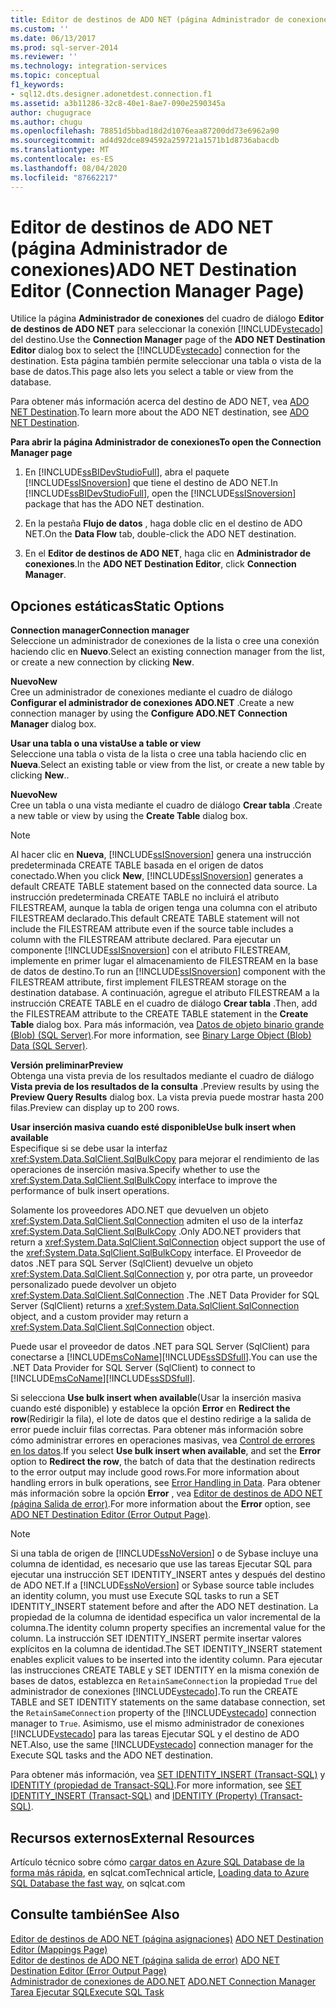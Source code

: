 ```yaml
---
title: Editor de destinos de ADO NET (página Administrador de conexiones) | Microsoft Docs
ms.custom: ''
ms.date: 06/13/2017
ms.prod: sql-server-2014
ms.reviewer: ''
ms.technology: integration-services
ms.topic: conceptual
f1_keywords:
- sql12.dts.designer.adonetdest.connection.f1
ms.assetid: a3b11286-32c8-40e1-8ae7-090e2590345a
author: chugugrace
ms.author: chugu
ms.openlocfilehash: 78851d5bbad18d2d1076eaa87200dd73e6962a90
ms.sourcegitcommit: ad4d92dce894592a259721a1571b1d8736abacdb
ms.translationtype: MT
ms.contentlocale: es-ES
ms.lasthandoff: 08/04/2020
ms.locfileid: "87662217"
---
```

# <a name="ado-net-destination-editor-connection-manager-page"></a><span data-ttu-id="73e26-102">Editor de destinos de ADO NET (página Administrador de conexiones)</span><span class="sxs-lookup"><span data-stu-id="73e26-102">ADO NET Destination Editor (Connection Manager Page)</span></span>
  <span data-ttu-id="73e26-103">Utilice la página **Administrador de conexiones** del cuadro de diálogo **Editor de destinos de ADO NET** para seleccionar la conexión [!INCLUDE[vstecado](../includes/vstecado-md.md)] del destino.</span><span class="sxs-lookup"><span data-stu-id="73e26-103">Use the **Connection Manager** page of the **ADO NET Destination Editor** dialog box to select the [!INCLUDE[vstecado](../includes/vstecado-md.md)] connection for the destination.</span></span> <span data-ttu-id="73e26-104">Esta página también permite seleccionar una tabla o vista de la base de datos.</span><span class="sxs-lookup"><span data-stu-id="73e26-104">This page also lets you select a table or view from the database.</span></span>  
  
 <span data-ttu-id="73e26-105">Para obtener más información acerca del destino de ADO NET, vea [ADO NET Destination](data-flow/ado-net-destination.md).</span><span class="sxs-lookup"><span data-stu-id="73e26-105">To learn more about the ADO NET destination, see [ADO NET Destination](data-flow/ado-net-destination.md).</span></span>  
  
 <span data-ttu-id="73e26-106">**Para abrir la página Administrador de conexiones**</span><span class="sxs-lookup"><span data-stu-id="73e26-106">**To open the Connection Manager page**</span></span>  
  
1.  <span data-ttu-id="73e26-107">En [!INCLUDE[ssBIDevStudioFull](../includes/ssbidevstudiofull-md.md)], abra el paquete [!INCLUDE[ssISnoversion](../includes/ssisnoversion-md.md)] que tiene el destino de ADO NET.</span><span class="sxs-lookup"><span data-stu-id="73e26-107">In [!INCLUDE[ssBIDevStudioFull](../includes/ssbidevstudiofull-md.md)], open the [!INCLUDE[ssISnoversion](../includes/ssisnoversion-md.md)] package that has the ADO NET destination.</span></span>  
  
2.  <span data-ttu-id="73e26-108">En la pestaña **Flujo de datos** , haga doble clic en el destino de ADO NET.</span><span class="sxs-lookup"><span data-stu-id="73e26-108">On the **Data Flow** tab, double-click the ADO NET destination.</span></span>  
  
3.  <span data-ttu-id="73e26-109">En el **Editor de destinos de ADO NET**, haga clic en **Administrador de conexiones**.</span><span class="sxs-lookup"><span data-stu-id="73e26-109">In the **ADO NET Destination Editor**, click **Connection Manager**.</span></span>  
  
## <a name="static-options"></a><span data-ttu-id="73e26-110">Opciones estáticas</span><span class="sxs-lookup"><span data-stu-id="73e26-110">Static Options</span></span>  
 <span data-ttu-id="73e26-111">**Connection manager**</span><span class="sxs-lookup"><span data-stu-id="73e26-111">**Connection manager**</span></span>  
 <span data-ttu-id="73e26-112">Seleccione un administrador de conexiones de la lista o cree una conexión haciendo clic en **Nuevo**.</span><span class="sxs-lookup"><span data-stu-id="73e26-112">Select an existing connection manager from the list, or create a new connection by clicking **New**.</span></span>  
  
 <span data-ttu-id="73e26-113">**Nuevo**</span><span class="sxs-lookup"><span data-stu-id="73e26-113">**New**</span></span>  
 <span data-ttu-id="73e26-114">Cree un administrador de conexiones mediante el cuadro de diálogo **Configurar el administrador de conexiones ADO.NET** .</span><span class="sxs-lookup"><span data-stu-id="73e26-114">Create a new connection manager by using the **Configure ADO.NET Connection Manager** dialog box.</span></span>  
  
 <span data-ttu-id="73e26-115">**Usar una tabla o una vista**</span><span class="sxs-lookup"><span data-stu-id="73e26-115">**Use a table or view**</span></span>  
 <span data-ttu-id="73e26-116">Seleccione una tabla o vista de la lista o cree una tabla haciendo clic en **Nueva**.</span><span class="sxs-lookup"><span data-stu-id="73e26-116">Select an existing table or view from the list, or create a new table by clicking **New**..</span></span>  
  
 <span data-ttu-id="73e26-117">**Nuevo**</span><span class="sxs-lookup"><span data-stu-id="73e26-117">**New**</span></span>  
 <span data-ttu-id="73e26-118">Cree un tabla o una vista mediante el cuadro de diálogo **Crear tabla** .</span><span class="sxs-lookup"><span data-stu-id="73e26-118">Create a new table or view by using the **Create Table** dialog box.</span></span>  
  
> [!NOTE]  
>  <span data-ttu-id="73e26-119">Al hacer clic en **Nueva**, [!INCLUDE[ssISnoversion](../includes/ssisnoversion-md.md)] genera una instrucción predeterminada CREATE TABLE basada en el origen de datos conectado.</span><span class="sxs-lookup"><span data-stu-id="73e26-119">When you click **New**, [!INCLUDE[ssISnoversion](../includes/ssisnoversion-md.md)] generates a default CREATE TABLE statement based on the connected data source.</span></span> <span data-ttu-id="73e26-120">La instrucción predeterminada CREATE TABLE no incluirá el atributo FILESTREAM, aunque la tabla de origen tenga una columna con el atributo FILESTREAM declarado.</span><span class="sxs-lookup"><span data-stu-id="73e26-120">This default CREATE TABLE statement will not include the FILESTREAM attribute even if the source table includes a column with the FILESTREAM attribute declared.</span></span> <span data-ttu-id="73e26-121">Para ejecutar un componente [!INCLUDE[ssISnoversion](../includes/ssisnoversion-md.md)] con el atributo FILESTREAM, implemente en primer lugar el almacenamiento de FILESTREAM en la base de datos de destino.</span><span class="sxs-lookup"><span data-stu-id="73e26-121">To run an [!INCLUDE[ssISnoversion](../includes/ssisnoversion-md.md)] component with the FILESTREAM attribute, first implement FILESTREAM storage on the destination database.</span></span> <span data-ttu-id="73e26-122">A continuación, agregue el atributo FILESTREAM a la instrucción CREATE TABLE en el cuadro de diálogo **Crear tabla** .</span><span class="sxs-lookup"><span data-stu-id="73e26-122">Then, add the FILESTREAM attribute to the CREATE TABLE statement in the **Create Table** dialog box.</span></span> <span data-ttu-id="73e26-123">Para más información, vea [Datos de objeto binario grande &#40;Blob&#41; &#40;SQL Server&#41;](../relational-databases/blob/binary-large-object-blob-data-sql-server.md).</span><span class="sxs-lookup"><span data-stu-id="73e26-123">For more information, see [Binary Large Object &#40;Blob&#41; Data &#40;SQL Server&#41;](../relational-databases/blob/binary-large-object-blob-data-sql-server.md).</span></span>  
  
 <span data-ttu-id="73e26-124">**Versión preliminar**</span><span class="sxs-lookup"><span data-stu-id="73e26-124">**Preview**</span></span>  
 <span data-ttu-id="73e26-125">Obtenga una vista previa de los resultados mediante el cuadro de diálogo **Vista previa de los resultados de la consulta** .</span><span class="sxs-lookup"><span data-stu-id="73e26-125">Preview results by using the **Preview Query Results** dialog box.</span></span> <span data-ttu-id="73e26-126">La vista previa puede mostrar hasta 200 filas.</span><span class="sxs-lookup"><span data-stu-id="73e26-126">Preview can display up to 200 rows.</span></span>  
  
 <span data-ttu-id="73e26-127">**Usar inserción masiva cuando esté disponible**</span><span class="sxs-lookup"><span data-stu-id="73e26-127">**Use bulk insert when available**</span></span>  
 <span data-ttu-id="73e26-128">Especifique si se debe usar la interfaz <xref:System.Data.SqlClient.SqlBulkCopy> para mejorar el rendimiento de las operaciones de inserción masiva.</span><span class="sxs-lookup"><span data-stu-id="73e26-128">Specify whether to use the <xref:System.Data.SqlClient.SqlBulkCopy> interface to improve the performance of bulk insert operations.</span></span>  
  
 <span data-ttu-id="73e26-129">Solamente los proveedores ADO.NET que devuelven un objeto <xref:System.Data.SqlClient.SqlConnection> admiten el uso de la interfaz <xref:System.Data.SqlClient.SqlBulkCopy> .</span><span class="sxs-lookup"><span data-stu-id="73e26-129">Only ADO.NET providers that return a <xref:System.Data.SqlClient.SqlConnection> object support the use of the <xref:System.Data.SqlClient.SqlBulkCopy> interface.</span></span> <span data-ttu-id="73e26-130">El Proveedor de datos .NET para SQL Server (SqlClient) devuelve un objeto <xref:System.Data.SqlClient.SqlConnection> y, por otra parte, un proveedor personalizado puede devolver un objeto <xref:System.Data.SqlClient.SqlConnection> .</span><span class="sxs-lookup"><span data-stu-id="73e26-130">The .NET Data Provider for SQL Server (SqlClient) returns a <xref:System.Data.SqlClient.SqlConnection> object, and a custom provider may return a <xref:System.Data.SqlClient.SqlConnection> object.</span></span>  
  
 <span data-ttu-id="73e26-131">Puede usar el proveedor de datos .NET para SQL Server (SqlClient) para conectarse a [!INCLUDE[msCoName](../includes/msconame-md.md)][!INCLUDE[ssSDSfull](../includes/sssdsfull-md.md)].</span><span class="sxs-lookup"><span data-stu-id="73e26-131">You can use the .NET Data Provider for SQL Server (SqlClient) to connect to [!INCLUDE[msCoName](../includes/msconame-md.md)][!INCLUDE[ssSDSfull](../includes/sssdsfull-md.md)].</span></span>  
  
 <span data-ttu-id="73e26-132">Si selecciona **Use bulk insert when available**(Usar la inserción masiva cuando esté disponible) y establece la opción **Error** en **Redirect the row**(Redirigir la fila), el lote de datos que el destino redirige a la salida de error puede incluir filas correctas. Para obtener más información sobre cómo administrar errores en operaciones masivas, vea [Control de errores en los datos](data-flow/error-handling-in-data.md).</span><span class="sxs-lookup"><span data-stu-id="73e26-132">If you select **Use bulk insert when available**, and set the **Error** option to **Redirect the row**, the batch of data that the destination redirects to the error output may include good rows.For more information about handling errors in bulk operations, see [Error Handling in Data](data-flow/error-handling-in-data.md).</span></span> <span data-ttu-id="73e26-133">Para obtener más información sobre la opción **Error** , vea [Editor de destinos de ADO NET &#40;página Salida de error&#41;](../../2014/integration-services/ado-net-destination-editor-error-output-page.md).</span><span class="sxs-lookup"><span data-stu-id="73e26-133">For more information about the **Error** option, see [ADO NET Destination Editor &#40;Error Output Page&#41;](../../2014/integration-services/ado-net-destination-editor-error-output-page.md).</span></span>  
  
> [!NOTE]  
>  <span data-ttu-id="73e26-134">Si una tabla de origen de [!INCLUDE[ssNoVersion](../includes/ssnoversion-md.md)] o de Sybase incluye una columna de identidad, es necesario que use las tareas Ejecutar SQL para ejecutar una instrucción SET IDENTITY_INSERT antes y después del destino de ADO NET.</span><span class="sxs-lookup"><span data-stu-id="73e26-134">If a [!INCLUDE[ssNoVersion](../includes/ssnoversion-md.md)] or Sybase source table includes an identity column, you must use Execute SQL tasks to run a SET IDENTITY_INSERT statement before and after the ADO NET destination.</span></span> <span data-ttu-id="73e26-135">La propiedad de la columna de identidad especifica un valor incremental de la columna.</span><span class="sxs-lookup"><span data-stu-id="73e26-135">The identity column property specifies an incremental value for the column.</span></span> <span data-ttu-id="73e26-136">La instrucción SET IDENTITY_INSERT permite insertar valores explícitos en la columna de identidad.</span><span class="sxs-lookup"><span data-stu-id="73e26-136">The SET IDENTITY_INSERT statement enables explicit values to be inserted into the identity column.</span></span> <span data-ttu-id="73e26-137">Para ejecutar las instrucciones CREATE TABLE y SET IDENTITY en la misma conexión de bases de datos, establezca en `RetainSameConnection` la propiedad `True` del administrador de conexiones [!INCLUDE[vstecado](../includes/vstecado-md.md)].</span><span class="sxs-lookup"><span data-stu-id="73e26-137">To run the CREATE TABLE and SET IDENTITY statements on the same database connection, set the `RetainSameConnection` property of the [!INCLUDE[vstecado](../includes/vstecado-md.md)] connection manager to `True`.</span></span> <span data-ttu-id="73e26-138">Asimismo, use el mismo administrador de conexiones [!INCLUDE[vstecado](../includes/vstecado-md.md)] para las tareas Ejecutar SQL y el destino de ADO NET.</span><span class="sxs-lookup"><span data-stu-id="73e26-138">Also, use the same [!INCLUDE[vstecado](../includes/vstecado-md.md)] connection manager for the Execute SQL tasks and the ADO NET destination.</span></span>  
>   
>  <span data-ttu-id="73e26-139">Para obtener más información, vea [SET IDENTITY_INSERT &#40;Transact-SQL&#41;](/sql/t-sql/statements/set-identity-insert-transact-sql) y [IDENTITY &#40;propiedad de Transact-SQL&#41;](/sql/t-sql/statements/create-table-transact-sql-identity-property).</span><span class="sxs-lookup"><span data-stu-id="73e26-139">For more information, see [SET IDENTITY_INSERT &#40;Transact-SQL&#41;](/sql/t-sql/statements/set-identity-insert-transact-sql) and [IDENTITY &#40;Property&#41; &#40;Transact-SQL&#41;](/sql/t-sql/statements/create-table-transact-sql-identity-property).</span></span>  
  
## <a name="external-resources"></a><span data-ttu-id="73e26-140">Recursos externos</span><span class="sxs-lookup"><span data-stu-id="73e26-140">External Resources</span></span>  
 <span data-ttu-id="73e26-141">Artículo técnico sobre cómo [cargar datos en Azure SQL Database de la forma más rápida](https://go.microsoft.com/fwlink/?LinkId=244333), en sqlcat.com</span><span class="sxs-lookup"><span data-stu-id="73e26-141">Technical article, [Loading data to Azure SQL Database the fast way](https://go.microsoft.com/fwlink/?LinkId=244333), on sqlcat.com</span></span>  
  
## <a name="see-also"></a><span data-ttu-id="73e26-142">Consulte también</span><span class="sxs-lookup"><span data-stu-id="73e26-142">See Also</span></span>  
 <span data-ttu-id="73e26-143">[Editor de destinos de ADO NET &#40;página asignaciones&#41;](../../2014/integration-services/ado-net-destination-editor-mappings-page.md) </span><span class="sxs-lookup"><span data-stu-id="73e26-143">[ADO NET Destination Editor &#40;Mappings Page&#41;](../../2014/integration-services/ado-net-destination-editor-mappings-page.md) </span></span>  
 <span data-ttu-id="73e26-144">[Editor de destinos de ADO NET &#40;página salida de error&#41;](../../2014/integration-services/ado-net-destination-editor-error-output-page.md) </span><span class="sxs-lookup"><span data-stu-id="73e26-144">[ADO NET Destination Editor &#40;Error Output Page&#41;](../../2014/integration-services/ado-net-destination-editor-error-output-page.md) </span></span>  
 <span data-ttu-id="73e26-145">[Administrador de conexiones de ADO.NET](connection-manager/ado-net-connection-manager.md) </span><span class="sxs-lookup"><span data-stu-id="73e26-145">[ADO.NET Connection Manager](connection-manager/ado-net-connection-manager.md) </span></span>  
 [<span data-ttu-id="73e26-146">Tarea Ejecutar SQL</span><span class="sxs-lookup"><span data-stu-id="73e26-146">Execute SQL Task</span></span>](control-flow/execute-sql-task.md)  
  
  
